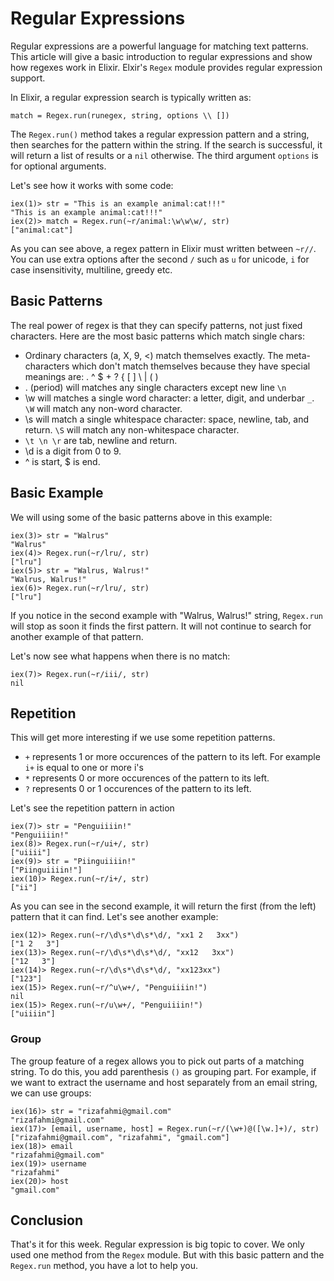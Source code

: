 # Regular Expressions

Regular expressions are a powerful language for matching text patterns. This article
will give a basic introduction to regular expressions and show how regexes work in Elixir.
Elxir's `Regex` module provides regular expression support.

In Elixir, a regular expression search is typically written as:

    match = Regex.run(runegex, string, options \\ [])

The `Regex.run()` method takes a regular expression pattern and a string, then
searches for the pattern within the string. If the search is successful, it will
return a list of results or a `nil` otherwise. The third argument `options` is for
optional arguments.

Let's see how it works with some code:

    iex(1)> str = "This is an example animal:cat!!!"
    "This is an example animal:cat!!!"
    iex(2)> match = Regex.run(~r/animal:\w\w\w/, str)
    ["animal:cat"]

As you can see above, a regex pattern in Elixir must written between `~r//`. You
can use extra options after the second `/` such as `u` for unicode, `i` for case
insensitivity, multiline, greedy etc.

## Basic Patterns

The real power of regex is that they can specify patterns, not just fixed characters.
Here are the most basic patterns which match single chars:

* Ordinary characters (a, X, 9, <) match themselves exactly. The 
meta-characters which don't match themselves because they have special meanings are:
. ^ $ + ? { [ ] \ | ( )
* . (period) will matches any single characters except new line `\n`
* \w will matches a single word character: a letter, digit, and underbar `_`. `\W`
will match any non-word character.
* \s will match a single whitespace character: space, newline, tab, and return.
`\S` will match any non-whitespace character.
* `\t \n \r` are tab, newline and return.
* \d is a digit from 0 to 9.
* ^ is start, $ is end.


## Basic Example

We will using some of the basic patterns above in this example:

    iex(3)> str = "Walrus"
    "Walrus"
    iex(4)> Regex.run(~r/lru/, str)
    ["lru"]
    iex(5)> str = "Walrus, Walrus!"
    "Walrus, Walrus!"
    iex(6)> Regex.run(~r/lru/, str)
    ["lru"]

If you notice in the second example with "Walrus, Walrus!" string, `Regex.run` will stop as soon it finds the first pattern. It will not continue to search for another example of that pattern.

Let's now see what happens when there is no match:

    iex(7)> Regex.run(~r/iii/, str)
    nil


## Repetition

This will get more interesting if we use some repetition patterns.

* `+` represents 1 or more occurences of the pattern to its left. For example `i+` is equal to one or more i's
* `*` represents 0 or more occurences of the pattern to its left.
* `?` represents 0 or 1 occurences of the pattern to its left.

Let's see the repetition pattern in action

    iex(7)> str = "Penguiiiin!"
    "Penguiiiin!"
    iex(8)> Regex.run(~r/ui+/, str)
    ["uiiii"]
    iex(9)> str = "Piinguiiiin!"
    ["Piinguiiiin!"]
    iex(10)> Regex.run(~r/i+/, str)
    ["ii"]

As you can see in the second example, it will return the first (from the left) pattern that it can find. Let's see another example:

    iex(12)> Regex.run(~r/\d\s*\d\s*\d/, "xx1 2   3xx")
    ["1 2   3"]
    iex(13)> Regex.run(~r/\d\s*\d\s*\d/, "xx12   3xx")
    ["12   3"]
    iex(14)> Regex.run(~r/\d\s*\d\s*\d/, "xx123xx")
    ["123"]
    iex(15)> Regex.run(~r/^u\w+/, "Penguiiiin!")
    nil
    iex(15)> Regex.run(~r/u\w+/, "Penguiiiin!")
    ["uiiiin"]

### Group  

The group feature of a regex allows you to pick out parts of a matching string. To do this, you add parenthesis `()` as grouping part. For example, if we want to extract the username and host separately from an email string, we can use groups:

    iex(16)> str = "rizafahmi@gmail.com"
    "rizafahmi@gmail.com"
    iex(17)> [email, username, host] = Regex.run(~r/(\w+)@([\w.]+)/, str)
    ["rizafahmi@gmail.com", "rizafahmi", "gmail.com"]
    iex(18)> email
    "rizafahmi@gmail.com"
    iex(19)> username
    "rizafahmi"
    iex(20)> host
    "gmail.com"


## Conclusion

That's it for this week. Regular expression is big topic to cover. We only used one method from the `Regex` module. But with this basic pattern and the `Regex.run` method, you have a lot to help you.
